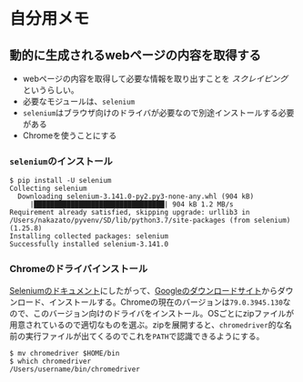 # 自分用メモ

## 動的に生成されるwebページの内容を取得する

* webページの内容を取得して必要な情報を取り出すことを _スクレイピング_ というらしい。
* 必要なモジュールは、`selenium`
* `selenium`はブラウザ向けのドライバが必要なので別途インストールする必要がある
* Chromeを使うことにする

### `selenium`のインストール

```
$ pip install -U selenium
Collecting selenium
  Downloading selenium-3.141.0-py2.py3-none-any.whl (904 kB)
     |████████████████████████████████| 904 kB 1.2 MB/s
Requirement already satisfied, skipping upgrade: urllib3 in /Users/nakazato/pyvenv/SD/lib/python3.7/site-packages (from selenium) (1.25.8)
Installing collected packages: selenium
Successfully installed selenium-3.141.0
```

### Chromeのドライバインストール

[Seleniumのドキュメント][1]にしたがって、[Googleのダウンロードサイト][2]からダウンロード、インストールする。Chromeの現在のバージョンは`79.0.3945.130`なので、このバージョン向けのドライバをインストール。OSごとにzipファイルが用意されているので適切なものを選ぶ。zipを展開すると、`chromedriver`的な名前の実行ファイルが出てくるのでこれを`PATH`で認識できるようにする。

```
$ mv chromedriver $HOME/bin
$ which chromedriver
/Users/username/bin/chromedriver
```

[1]:https://selenium.dev/selenium/docs/api/py/index.html
[2]:https://sites.google.com/a/chromium.org/chromedriver/downloads